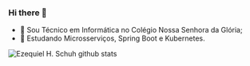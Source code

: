 ### Hi there 👋


- 🔭 Sou Técnico em Informática no Colégio Nossa Senhora da Glória;
- 🌱 Estudando Microsserviços, Spring Boot e Kubernetes.



![Ezequiel H. Schuh github stats](https://github-readme-stats.vercel.app/api?username=tuliofaria&show_icons=true&theme=radical)


